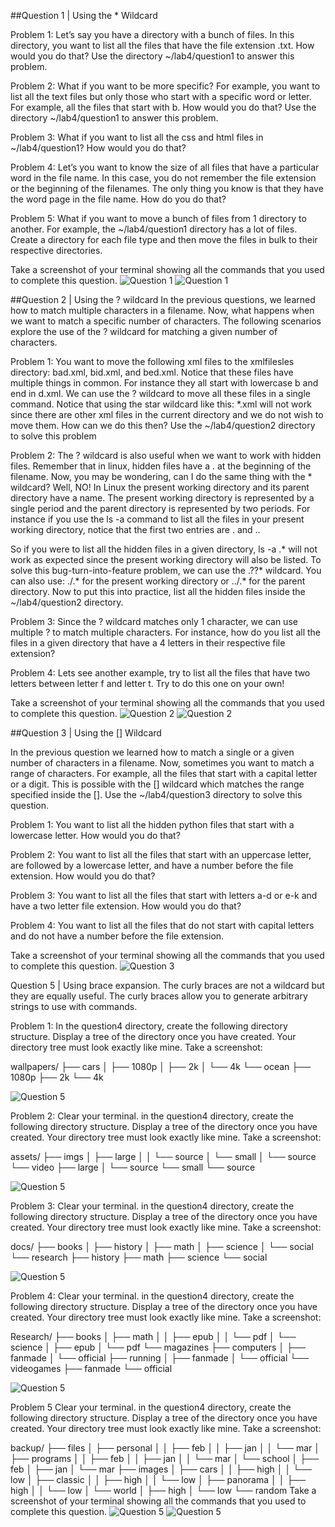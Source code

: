 ##Question 1 | Using the * Wildcard

Problem 1:
Let’s say you have a directory with a bunch of files. In this directory, you want to list all the files that have the file extension .txt. How would you do that? Use the directory ~/lab4/question1 to answer this problem.

Problem 2:
What if you want to be more specific? For example, you want to list all the text files but only those who start with a specific word or letter. For example, all the files that start with b. How would you do that? Use the directory ~/lab4/question1 to answer this problem.

Problem 3:
What if you want to list all the css and html files in ~/lab4/question1? How would you do that?

Problem 4:
Let’s you want to know the size of all files that have a particular word in the file name. In this case, you do not remember the file extension or the beginning of the filenames. The only thing you know is that they have the word page in the file name. How do you do that?

Problem 5:
What if you want to move a bunch of files from 1 directory to another. For example, the ~/lab4/question1 directory has a lot of files. Create a directory for each file type and then move the files in bulk to their respective directories.

Take a screenshot of your terminal showing all the commands that you used to complete this question.
![Question 1](images/../../images/lab4.2q1.png)
![Question 1](images/../../images/lab4.2q11.png)

##Question 2 | Using the ? wildcard
In the previous questions, we learned how to match multiple characters in a filename. Now, what happens when we want to match a specific number of characters. The following scenarios explore the use of the ? wildcard for matching a given number of characters.

Problem 1:
You want to move the following xml files to the xmlfilesles directory: bad.xml, bid.xml, and bed.xml. Notice that these files have multiple things in common. For instance they all start with lowercase b and end in d.xml. We can use the ? wildcard to move all these files in a single command. Notice that using the star wildcard like this: *.xml will not work since there are other xml files in the current directory and we do not wish to move them. How can we do this then? Use the ~/lab4/question2 directory to solve this problem

Problem 2:
The ? wildcard is also useful when we want to work with hidden files. Remember that in linux, hidden files have a . at the beginning of the filename. Now, you may be wondering, can I do the same thing with the * wildcard? Well, NO! In Linux the present working directory and its parent directory have a name. The present working directory is represented by a single period and the parent directory is represented by two periods. For instance if you use the ls -a command to list all the files in your present working directory, notice that the first two entries are . and ..

So if you were to list all the hidden files in a given directory, ls -a .* will not work as expected since the present working directory will also be listed. To solve this bug-turn-into-feature problem, we can use the .??* wildcard. You can also use: ./.* for the present working directory or ../.* for the parent directory. Now to put this into practice, list all the hidden files inside the ~/lab4/question2 directory.

Problem 3:
Since the ? wildcard matches only 1 character, we can use multiple ? to match multiple characters. For instance, how do you list all the files in a given directory that have a 4 letters in their respective file extension?

Problem 4:
Lets see another example, try to list all the files that have two letters between letter f and letter t. Try to do this one on your own!

Take a screenshot of your terminal showing all the commands that you used to complete this question.
![Question 2](images/../../images/lab4.2q2.png)
![Question 2](images/../../images/lab4.2q21.png)

##Question 3 | Using the [] Wildcard

In the previous question we learned how to match a single or a given number of characters in a filename. Now, sometimes you want to match a range of characters. For example, all the files that start with a capital letter or a digit. This is possible with the [] wildcard which matches the range specified inside the []. Use the ~/lab4/question3 directory to solve this question.

Problem 1:
You want to list all the hidden python files that start with a lowercase letter. How would you do that?

Problem 2:
You want to list all the files that start with an uppercase letter, are followed by a lowercase letter, and have a number before the file extension. How would you do that?

Problem 3:
You want to list all the files that start with letters a-d or e-k and have a two letter file extension. How would you do that?

Problem 4:
You want to list all the files that do not start with capital letters and do not have a number before the file extension.

Take a screenshot of your terminal showing all the commands that you used to complete this question.
![Question 3](images/../../images/lab4.2q3.png)

Question 5 | Using brace expansion.
The curly braces are not a wildcard but they are equally useful. The curly braces allow you to generate arbitrary strings to use with commands.

Problem 1:
In the question4 directory, create the following directory structure. Display a tree of the directory once you have created. Your directory tree must look exactly like mine. Take a screenshot:

wallpapers/
├── cars
│   ├── 1080p
│   ├── 2k
│   └── 4k
└── ocean
    ├── 1080p
    ├── 2k
    └── 4k

![Question 5](images/../../images/lab4q50.png)

Problem 2:
Clear your terminal. in the question4 directory, create the following directory structure. Display a tree of the directory once you have created. Your directory tree must look exactly like mine. Take a screenshot:

assets/
├── imgs
│   ├── large
│   │   └── source
│   └── small
│       └── source
└── video
    ├── large
    │   └── source
    └── small
        └── source

![Question 5](images/../../images/lab4q51.png)

Problem 3:
Clear your terminal. in the question4 directory, create the following directory structure. Display a tree of the directory once you have created. Your directory tree must look exactly like mine. Take a screenshot:

docs/
├── books
│   ├── history
│   ├── math
│   ├── science
│   └── social
└── research
    ├── history
    ├── math
    ├── science
    └── social

![Question 5](images/../../images/lab4q52.png)

Problem 4:
Clear your terminal. in the question4 directory, create the following directory structure. Display a tree of the directory once you have created. Your directory tree must look exactly like mine. Take a screenshot:

Research/
├── books
│   ├── math
│   │   ├── epub
│   │   └── pdf
│   └── science
│       ├── epub
│       └── pdf
└── magazines
    ├── computers
    │   ├── fanmade
    │   └── official
    ├── running
    │   ├── fanmade
    │   └── official
    └── videogames
        ├── fanmade
        └── official

![Question 5](images/../../images/lab4q53.png)

Problem 5
Clear your terminal. in the question4 directory, create the following directory structure. Display a tree of the directory once you have created. Your directory tree must look exactly like mine. Take a screenshot:

backup/
├── files
│   ├── personal
│   │   ├── feb
│   │   ├── jan
│   │   └── mar
│   ├── programs
│   │   ├── feb
│   │   ├── jan
│   │   └── mar
│   └── school
│       ├── feb
│       ├── jan
│       └── mar
├── images
│   ├── cars
│   │   ├── high
│   │   └── low
│   ├── classic
│   │   ├── high
│   │   └── low
│   ├── panorama
│   │   ├── high
│   │   └── low
│   └── world
│       ├── high
│       └── low
└── random
Take a screenshot of your terminal showing all the commands that you used to complete this question.
![Question 5](images/../../images/lab4q54.png)
![Question 5](images/../../images/lab4q542.png)